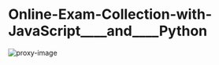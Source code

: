 # Online-Exam-Collection-with-JavaScript____and____Python

![proxy-image](https://user-images.githubusercontent.com/51271834/106403582-1b115900-6438-11eb-9cf2-1e4c0910a830.jpeg)

